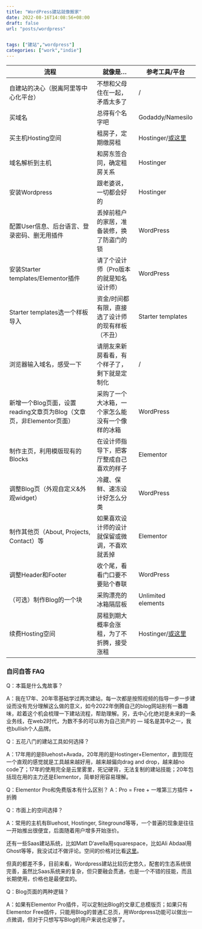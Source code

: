 ```yaml
---
title: "WordPress建站就像搬家"
date: 2022-08-16T14:08:56+08:00
draft: false
url: "posts/wordpress"


tags: ["建站","wordpress"]
categories: ["work","indie"]
---
```



|流程	|就像是…	|参考工具/平台|
|-|-|-|
|自建站的决心（脱离阿里等中心化平台）	|不想和父母住在一起，矛盾太多了|	/|
|买域名	|总得有个名字吧|	Godaddy/Namesilo|
|买主机Hosting空间|租房子，定期缴房租|	Hostinger/[或这里](https://eddy.lu/posts/host/)|
|域名解析到主机	|和房东签合同，确定租房关系|	Hostinger|
|安装Wordpress|	跟老婆说，一切都会好的	|Hostinger|
|配置User信息、后台语言、登录密码、删无用插件	|丢掉前租户的家居，准备装修，换了防盗门的锁	|WordPress|
|安装Starter templates/Elementor插件	|请了个设计师（Pro版本的就是知名设计师）|	WordPress|
|Starter templates选一个样板导入|	资金/时间都有限，直接选了设计师的现有样板（不丑）	|Starter templates|
|浏览器输入域名，感受一下	|请朋友来新房看看，有个样子了，剩下就是定制化|	/|
|新增一个Blog页面，设置reading文章页为Blog（文章页，非Elementor页面）	|采购了一个大冰箱，一个家怎么能没有一个像样的冰箱|	WordPress|
|制作主页，利用模版现有的Blocks	|在设计师指导下，把客厅整成自己喜欢的样子	|Elementor|
|调整Blog页（外观自定义&外观widget）	|冷藏、保鲜、速冻设计好怎么分类	|WordPress|
|制作其他页（About, Projects, Contact）等	|如果喜欢设计师的设计就保留或微调，不喜欢就丢掉|	Elementor|
|调整Header和Footer	|收个尾，看看门口要不要贴个春联|	WordPress|
|（可选）制作Blog的一个块	|采购漂亮的冰箱隔层板	|Unlimited elements|
|续费Hosting空间|	房租到期大概率会涨租，为了不折腾，接受涨租|	Hostinger/[或这里](https://eddy.lu/posts/host/)|


### 自问自答 FAQ

Q：本篇是什么鬼故事？

A：我在17年、20年零基础学过两次建站，每一次都是按照视频的指导一步一步建设而没有充分理解这么做的意义，如今2022年倒腾自己的blog网站别有一番趣味，趁着这个机会梳理一下建站流程，帮助理解。另，去中心化绝对是未来的一条业务线，在web2时代，为数不多的可以称为自己资产的 — 域名是其中之一，我也bullish个人品牌。

Q：五花八门的建站工具如何选择？

A：17年用的是Bluehost+Avada，20年用的是Hostinger+Elementor，直到现在一个直观的感觉就是工具越来越好用，越来越偏向drag and drop，越来越no code了；17年的使用完全是云里雾里，死记硬背，无法复制的建站技能；20年包括现在用的主力还是Elementor，简单好用容易理解。

Q：Elementor Pro和免费版本有什么区别？
A：Pro = Free + 一堆第三方插件 + 折腾

Q：市面上的空间选择？

A：常用的主机有Bluehost, Hostinger, Siteground等等，一个普遍的现象是往往一开始推出很便宜，后面随着用户增多开始涨价。

还有一些Saas建站系统，比如Matt D‘avella用squarespace，比如Ali Abdaal用Ghost等等，我没试过不做评论。空间的价格对比看[这里](https://eddy.lu/posts/host/)。

但真的都差不多，目前来看，Wordpress建站比较历史悠久，配套的生态系统很完善，虽然比Saas系统来的复杂，但只要融会贯通，也是一个不错的技能，而且长期使用，价格也是最便宜的。

Q：Blog页面的两种逻辑？

A：如果有Elementor Pro插件，可以定制出Blog的文章汇总模版页；如果只有Elementor Free插件，只能用Blog的普通汇总页，用Wordpress功能可以做出一点微调，但对于只想写写Blog的用户来说也足够了。
